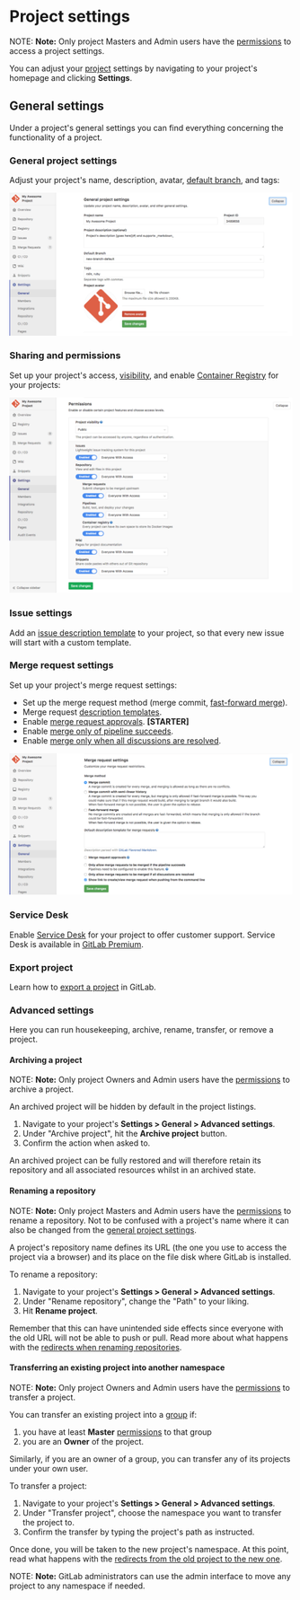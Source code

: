 # Project settings

NOTE: **Note:**
Only project Masters and Admin users have the [permissions] to access a project
settings.

You can adjust your [project](../index.md) settings by navigating
to your project's homepage and clicking **Settings**.

## General settings

Under a project's general settings you can find everything concerning the
functionality of a project.

### General project settings

Adjust your project's name, description, avatar, [default branch](../repository/branches/index.md#default-branch), and tags:

![general project settings](img/general_settings.png)

### Sharing and permissions

Set up your project's access, [visibility](../../../public_access/public_access.md), and enable [Container Registry](../container_registry.md) for your projects:

![projects sharing permissions](img/sharing_and_permissions_settings.png)

### Issue settings

Add an [issue description template](../description_templates.md#description-templates) to your project, so that every new issue will start with a custom template.

### Merge request settings

Set up your project's merge request settings:

- Set up the merge request method (merge commit, [fast-forward merge](../merge_requests/fast_forward_merge.html)).
- Merge request [description templates](../description_templates.md#description-templates).
- Enable [merge request approvals](https://docs.gitlab.com/ee/user/project/merge_requests/merge_request_approvals.html#merge-request-approvals). **[STARTER]**
- Enable [merge only of pipeline succeeds](../merge_requests/merge_when_pipeline_succeeds.md).
- Enable [merge only when all discussions are resolved](../../discussions/index.md#only-allow-merge-requests-to-be-merged-if-all-discussions-are-resolved).

![project's merge request settings](img/merge_requests_settings.png)

### Service Desk

Enable [Service Desk](https://docs.gitlab.com/ee/user/project/service_desk.html) for your project to offer customer support. Service Desk is available in [GitLab Premium](https://about.gitlab.com/products/).

### Export project

Learn how to [export a project](import_export.md#importing-the-project) in GitLab.

### Advanced settings

Here you can run housekeeping, archive, rename, transfer, or remove a project.

#### Archiving a project

NOTE: **Note:**
Only project Owners and Admin users have the [permissions] to archive a project.

An archived project will be hidden by default in the project listings.

1. Navigate to your project's **Settings > General > Advanced settings**.
1. Under "Archive project", hit the **Archive project** button.
1. Confirm the action when asked to.

An archived project can be fully restored and will therefore retain its
repository and all associated resources whilst in an archived state.

#### Renaming a repository

NOTE: **Note:**
Only project Masters and Admin users have the [permissions] to rename a
repository. Not to be confused with a project's name where it can also be
changed from the [general project settings](#general-project-settings).

A project's repository name defines its URL (the one you use to access the
project via a browser) and its place on the file disk where GitLab is installed.

To rename a repository:

1. Navigate to your project's **Settings > General > Advanced settings**.
1. Under "Rename repository", change the "Path" to your liking.
1. Hit **Rename project**.

Remember that this can have unintended side effects since everyone with the
old URL will not be able to push or pull. Read more about what happens with the
[redirects when renaming repositories](../index.md#redirects-when-changing-repository-paths).

#### Transferring an existing project into another namespace

NOTE: **Note:**
Only project Owners and Admin users have the [permissions] to transfer a project.

You can transfer an existing project into a [group](../../group/index.md) if:

1. you have at least **Master** [permissions] to that group
1. you are an **Owner** of the project.

Similarly, if you are an owner of a group, you can transfer any of its projects
under your own user.

To transfer a project:

1. Navigate to your project's **Settings > General > Advanced settings**.
1. Under "Transfer project", choose the namespace you want to transfer the
   project to.
1. Confirm the transfer by typing the project's path as instructed.

Once done, you will be taken to the new project's namespace. At this point,
read what happens with the
[redirects from the old project to the new one](../index.md#redirects-when-changing-repository-paths).

NOTE: **Note:**
GitLab administrators can use the admin interface to move any project to any
namespace if needed.

[permissions]: ../../permissions.md##project-members-permissions
